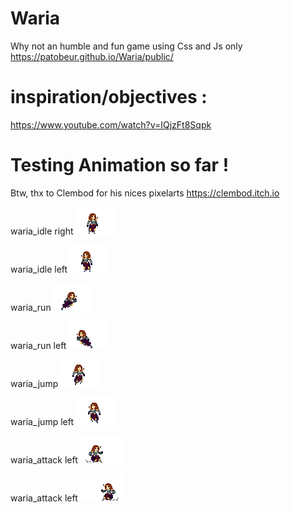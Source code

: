 # Waria
Why not an humble and fun game using Css and Js only
https://patobeur.github.io/Waria/public/

# inspiration/objectives :
https://www.youtube.com/watch?v=IQjzFt8Sqpk

# Testing Animation so far !
Btw, thx to Clembod for his nices pixelarts
https://clembod.itch.io

waria_idle right
![waria_idle](public/anims_Assets/waria_idle.gif?raw=true "waria_idle")

waria_idle left
![waria_idle_l](public/anims_Assets/waria_idle_l.gif?raw=true "waria_idle_l")

waria_run
![waria_run](public/anims_Assets/waria_run.gif?raw=true "waria_run")

waria_run left
![waria_run_l](public/anims_Assets/waria_run_l.gif?raw=true "waria_run_l")

waria_jump
![waria_jump](public/anims_Assets/waria_jump.gif?raw=true "waria_jump")

waria_jump left
![waria_jump_l](public/anims_Assets/waria_jump_l.gif?raw=true "waria_jump_l")

waria_attack left
![waria_dask_attack](public/anims_Assets/waria_dask_attack.gif?raw=true "waria_dask_attack")

waria_attack left
![waria_dask_attack_l](public/anims_Assets/waria_dask_attack_l.gif?raw=true "waria_dask_attack_l")
